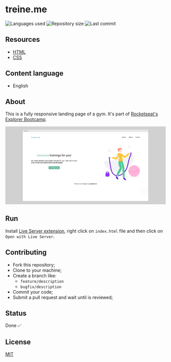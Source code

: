 # treine.me

![Languages used](https://img.shields.io/github/languages/count/isadfrn/treineme?style=flat-square)
![Repository size](https://img.shields.io/github/repo-size/isadfrn/treineme?style=flat-square)
![Last commit](https://img.shields.io/github/last-commit/isadfrn/treineme?style=flat-square)

## Resources

- [HTML](https://www.latex-project.org/)
- [CSS](https://github.com/liantze/AltaCV)

## Content language

- English

## About

This is a fully responsive landing page of a gym. It's part of [Rocketseat's Explorer Bootcamp](https://www.rocketseat.com.br/explorer).

![A fitness webpage with an image of a girl jumping a rope](./assets/img/demo.png)

## Run

Install [Live Server extension](https://marketplace.visualstudio.com/items?itemName=ritwickdey.LiveServer), right click on `index.html` file and then click on `Open with Live Server`.

## Contributing

- Fork this repository;
- Clone to your machine;
- Create a branch like:
  - `feature/description`
  - `bugfix/description`
- Commit your code;
- Submit a pull request and wait until is reviewed;

## Status

Done ✅

## License

[MIT](./LICENSE)
